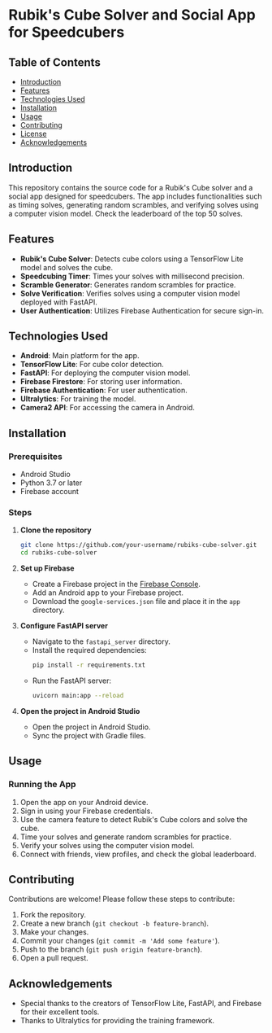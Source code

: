 # Rubik's Cube Solver and Social App for Speedcubers

## Table of Contents
- [Introduction](#introduction)
- [Features](#features)
- [Technologies Used](#technologies-used)
- [Installation](#installation)
- [Usage](#usage)
- [Contributing](#contributing)
- [License](#license)
- [Acknowledgements](#acknowledgements)

## Introduction
This repository contains the source code for a Rubik's Cube solver and a social app designed for speedcubers. The app includes functionalities such as timing solves, generating random scrambles, and verifying solves using a computer vision model. Check the leaderboard of the top 50 solves.

## Features
- **Rubik's Cube Solver**: Detects cube colors using a TensorFlow Lite model and solves the cube.
- **Speedcubing Timer**: Times your solves with millisecond precision.
- **Scramble Generator**: Generates random scrambles for practice.
- **Solve Verification**: Verifies solves using a computer vision model deployed with FastAPI.
- **User Authentication**: Utilizes Firebase Authentication for secure sign-in.

## Technologies Used
- **Android**: Main platform for the app.
- **TensorFlow Lite**: For cube color detection.
- **FastAPI**: For deploying the computer vision model.
- **Firebase Firestore**: For storing user information.
- **Firebase Authentication**: For user authentication.
- **Ultralytics**: For training the model.
- **Camera2 API**: For accessing the camera in Android.

## Installation
### Prerequisites
- Android Studio
- Python 3.7 or later
- Firebase account

### Steps
1. **Clone the repository**
    ```sh
    git clone https://github.com/your-username/rubiks-cube-solver.git
    cd rubiks-cube-solver
    ```

2. **Set up Firebase**
   - Create a Firebase project in the [Firebase Console](https://console.firebase.google.com/).
   - Add an Android app to your Firebase project.
   - Download the `google-services.json` file and place it in the `app` directory.

3. **Configure FastAPI server**
   - Navigate to the `fastapi_server` directory.
   - Install the required dependencies:
     ```sh
     pip install -r requirements.txt
     ```
   - Run the FastAPI server:
     ```sh
     uvicorn main:app --reload
     ```

4. **Open the project in Android Studio**
   - Open the project in Android Studio.
   - Sync the project with Gradle files.

## Usage
### Running the App
1. Open the app on your Android device.
2. Sign in using your Firebase credentials.
3. Use the camera feature to detect Rubik's Cube colors and solve the cube.
4. Time your solves and generate random scrambles for practice.
5. Verify your solves using the computer vision model.
6. Connect with friends, view profiles, and check the global leaderboard.

## Contributing
Contributions are welcome! Please follow these steps to contribute:
1. Fork the repository.
2. Create a new branch (`git checkout -b feature-branch`).
3. Make your changes.
4. Commit your changes (`git commit -m 'Add some feature'`).
5. Push to the branch (`git push origin feature-branch`).
6. Open a pull request.

## Acknowledgements
- Special thanks to the creators of TensorFlow Lite, FastAPI, and Firebase for their excellent tools.
- Thanks to Ultralytics for providing the training framework.
